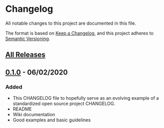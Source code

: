 # Changelog

All notable changes to this project are documented in this file.

The format is based on [Keep a Changelog](https://keepachangelog.com/en/1.0.0/),
and this project adheres to [Semantic Versioning](https://semver.org/spec/v2.0.0.html).

## [All Releases]

## [0.1.0] - 06/02/2020

### Added

- This CHANGELOG file to hopefully serve as an evolving example of a
  standardized open source project CHANGELOG.
- README
- Wiki documentation
- Good examples and basic guidelines

[All Releases]: https://github.com/adrianomatousek/webapp-treasure-hunt/releases
[0.1.0]: https://github.com/adrianomatousek/webapp-treasure-hunt/releases/tag/v0.1.0
